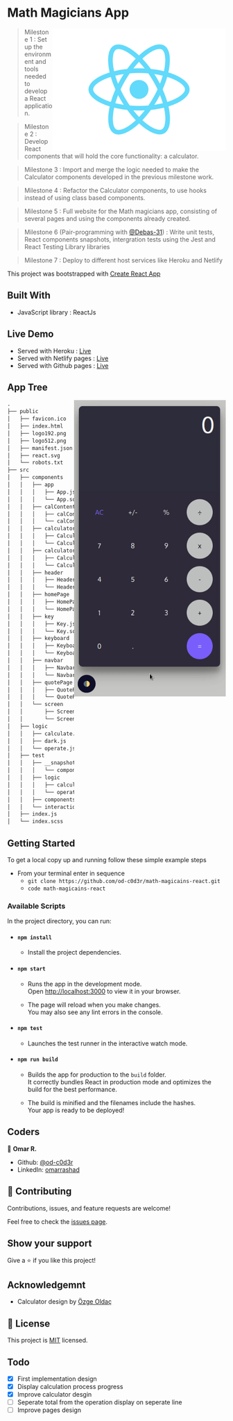 # Math Magicians App

<img align="right" src="./public/react.svg" style="width:400px;">

> Milestone 1 : Set up the environment and tools needed to develop a React application.

> Milestone 2 : Develop React components that will hold the core functionality: a calculator.

> Milestone 3 : Import and merge the logic needed to make the Calculator components developed in the previous milestone work.

> Milestone 4 : Refactor the Calculator components, to use hooks instead of using class based components.

> Milestone 5 : Full website for the Math magicians app, consisting of several pages and using the components already created.

> Milestone 6 (Pair-programming with  [@Debas-31](https://github.com/Debas-31)) : Write unit tests, React components snapshots, intergration tests using the Jest and React Testing Library libraries

> Milestone 7 : Deploy to different host services like Heroku and Netlify

This project was bootstrapped with [Create React App](https://github.com/facebook/create-react-app)

## Built With

- JavaScript library : ReactJs

## Live Demo

- Served with Heroku : [Live](https://math-magicains-react.herokuapp.com/)
- Served with Netlify pages : [Live](https://61e54ce3d5eabe23bd996a96--reverent-leavitt-a3ab4f.netlify.app/)
- Served with Github pages : [Live](https://od-c0d3r.github.io/math-magicains-react/)

## App Tree

<img align="right" src="./public/screen_shot.gif" width="350px">

```markdown
.
├── public
│   ├── favicon.ico
│   ├── index.html
│   ├── logo192.png
│   ├── logo512.png
│   ├── manifest.json
│   ├── react.svg
│   └── robots.txt
├── src
│   ├── components
│   │   ├── app
│   │   │   ├── App.js
│   │   │   └── App.scss
│   │   ├── calContent
│   │   │   ├── calContent.js
│   │   │   └── calContent.scss
│   │   ├── calculator
│   │   │   ├── Calculator.js
│   │   │   └── Calculator.scss
│   │   ├── calculatorPage
│   │   │   ├── CalculatorPage.js
│   │   │   └── CalculatorPage.scss
│   │   ├── header
│   │   │   ├── Header.js
│   │   │   └── Header.scss
│   │   ├── homePage
│   │   │   ├── HomePage.js
│   │   │   └── HomePage.scss
│   │   ├── key
│   │   │   ├── Key.js
│   │   │   └── Key.scss
│   │   ├── keyboard
│   │   │   ├── Keyboard.js
│   │   │   └── Keyboard.scss
│   │   ├── navbar
│   │   │   ├── Navbar.js
│   │   │   └── Navbar.scss
│   │   ├── quotePage
│   │   │   ├── QuotePage.js
│   │   │   └── QuotePage.scss
│   │   └── screen
│   │       ├── Screen.js
│   │       └── Screen.scss
│   ├── logic
│   │   ├── calculate.js
│   │   ├── dark.js
│   │   └── operate.js
│   ├── test
│   │   ├── __snapshots__
│   │   │   └── components.test.js.snap
│   │   ├── logic
│   │   │   ├── calculate.test.js
│   │   │   └── operate.test.js
│   │   ├── components.test.js
│   │   └── interactions.test.js
│   ├── index.js
│   └── index.scss
```

## Getting Started

To get a local copy up and running follow these simple example steps

- From your terminal enter in sequence 
  - `git clone https://github.com/od-c0d3r/math-magicains-react.git`
  - `code math-magicains-react`

### Available Scripts

In the project directory, you can run:

- #### `npm install`

  - Install the project dependencies.

- #### `npm start`

  - Runs the app in the development mode.\
Open [http://localhost:3000](http://localhost:3000) to view it in your browser.

  - The page will reload when you make changes.\
You may also see any lint errors in the console.

- #### `npm test`

  - Launches the test runner in the interactive watch mode.

- #### `npm run build`

  - Builds the app for production to the `build` folder.\
It correctly bundles React in production mode and optimizes the build for the best performance.

  - The build is minified and the filenames include the hashes.\
Your app is ready to be deployed!

## Coders

👤 **Omar R.**

- Github: [@od-c0d3r](https://github.com/od-c0d3r)
- LinkedIn: [omarrashad](https://linkedin.com/in/omarrashad)

## 🤝 Contributing

Contributions, issues, and feature requests are welcome!

Feel free to check the [issues page](../../issues/).

## Show your support

Give a ⭐️ if you like this project!

## Acknowledgemnt

- Calculator design by [Özge Oldaç](https://dribbble.com/shots/6805175-Daily-UI-004-Calculator/attachments/6805175-Daily-UI-004-Calculator?mode=media)

## 📝 License

This project is [MIT](./MIT.md) licensed.

## Todo

- [x] First implementation design
- [x] Display calculation process progress
- [x] Improve calculator desgin
- [ ] Seperate total from the operation display on seperate line
- [ ] Improve pages design
